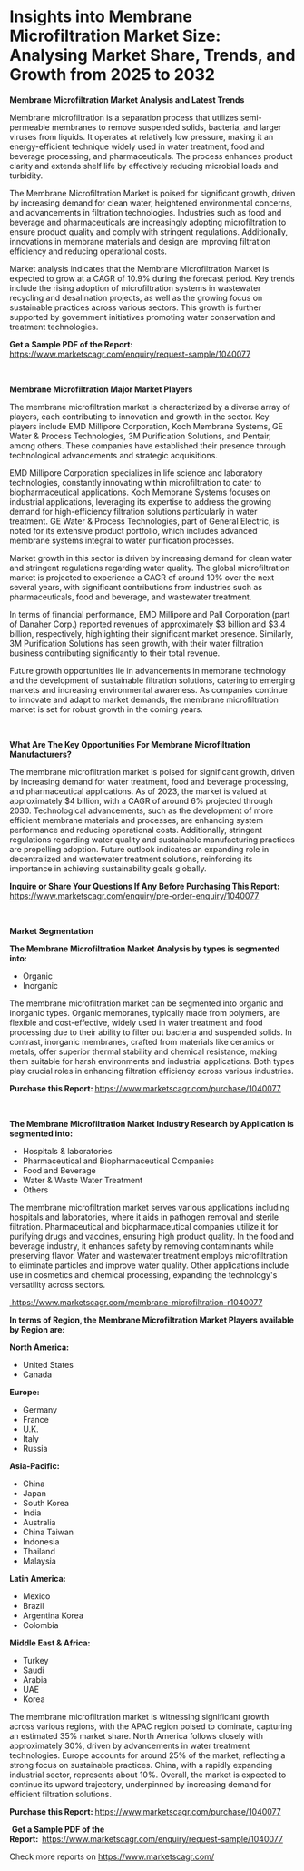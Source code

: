 <p><h1>Insights into Membrane Microfiltration Market Size: Analysing Market Share, Trends, and Growth from 2025 to 2032</h1></p><p><strong>Membrane Microfiltration Market Analysis and Latest Trends</strong></p>
<p><p>Membrane microfiltration is a separation process that utilizes semi-permeable membranes to remove suspended solids, bacteria, and larger viruses from liquids. It operates at relatively low pressure, making it an energy-efficient technique widely used in water treatment, food and beverage processing, and pharmaceuticals. The process enhances product clarity and extends shelf life by effectively reducing microbial loads and turbidity.</p><p>The Membrane Microfiltration Market is poised for significant growth, driven by increasing demand for clean water, heightened environmental concerns, and advancements in filtration technologies. Industries such as food and beverage and pharmaceuticals are increasingly adopting microfiltration to ensure product quality and comply with stringent regulations. Additionally, innovations in membrane materials and design are improving filtration efficiency and reducing operational costs.</p><p>Market analysis indicates that the Membrane Microfiltration Market is expected to grow at a CAGR of 10.9% during the forecast period. Key trends include the rising adoption of microfiltration systems in wastewater recycling and desalination projects, as well as the growing focus on sustainable practices across various sectors. This growth is further supported by government initiatives promoting water conservation and treatment technologies.</p></p>
<p><strong>Get a Sample PDF of the Report:&nbsp;</strong> <a href="https://www.marketscagr.com/enquiry/request-sample/1040077?utm_campaign=3224&utm_medium=2&utm_source=Github&utm_content=ia&utm_term=02042025&utm_id=membrane-microfiltration">https://www.marketscagr.com/enquiry/request-sample/1040077</a></p>
<p>&nbsp;</p>
<p><strong>Membrane Microfiltration Major Market Players</strong></p>
<p><p>The membrane microfiltration market is characterized by a diverse array of players, each contributing to innovation and growth in the sector. Key players include EMD Millipore Corporation, Koch Membrane Systems, GE Water & Process Technologies, 3M Purification Solutions, and Pentair, among others. These companies have established their presence through technological advancements and strategic acquisitions.</p><p>EMD Millipore Corporation specializes in life science and laboratory technologies, constantly innovating within microfiltration to cater to biopharmaceutical applications. Koch Membrane Systems focuses on industrial applications, leveraging its expertise to address the growing demand for high-efficiency filtration solutions particularly in water treatment. GE Water & Process Technologies, part of General Electric, is noted for its extensive product portfolio, which includes advanced membrane systems integral to water purification processes.</p><p>Market growth in this sector is driven by increasing demand for clean water and stringent regulations regarding water quality. The global microfiltration market is projected to experience a CAGR of around 10% over the next several years, with significant contributions from industries such as pharmaceuticals, food and beverage, and wastewater treatment.</p><p>In terms of financial performance, EMD Millipore and Pall Corporation (part of Danaher Corp.) reported revenues of approximately $3 billion and $3.4 billion, respectively, highlighting their significant market presence. Similarly, 3M Purification Solutions has seen growth, with their water filtration business contributing significantly to their total revenue.</p><p>Future growth opportunities lie in advancements in membrane technology and the development of sustainable filtration solutions, catering to emerging markets and increasing environmental awareness. As companies continue to innovate and adapt to market demands, the membrane microfiltration market is set for robust growth in the coming years.</p></p>
<p>&nbsp;</p>
<p><strong>What Are The Key Opportunities For Membrane Microfiltration Manufacturers?</strong></p>
<p><p>The membrane microfiltration market is poised for significant growth, driven by increasing demand for water treatment, food and beverage processing, and pharmaceutical applications. As of 2023, the market is valued at approximately $4 billion, with a CAGR of around 6% projected through 2030. Technological advancements, such as the development of more efficient membrane materials and processes, are enhancing system performance and reducing operational costs. Additionally, stringent regulations regarding water quality and sustainable manufacturing practices are propelling adoption. Future outlook indicates an expanding role in decentralized and wastewater treatment solutions, reinforcing its importance in achieving sustainability goals globally.</p></p>
<p><strong>Inquire or Share Your Questions If Any Before Purchasing This Report:</strong> <a href="https://www.marketscagr.com/enquiry/pre-order-enquiry/1040077?utm_campaign=3224&utm_medium=2&utm_source=Github&utm_content=ia&utm_term=02042025&utm_id=membrane-microfiltration">https://www.marketscagr.com/enquiry/pre-order-enquiry/1040077</a></p>
<p>&nbsp;</p>
<p><strong>Market Segmentation</strong></p>
<p><strong>The Membrane Microfiltration Market Analysis by types is segmented into:</strong></p>
<p><ul><li>Organic</li><li>Inorganic</li></ul></p>
<p><p>The membrane microfiltration market can be segmented into organic and inorganic types. Organic membranes, typically made from polymers, are flexible and cost-effective, widely used in water treatment and food processing due to their ability to filter out bacteria and suspended solids. In contrast, inorganic membranes, crafted from materials like ceramics or metals, offer superior thermal stability and chemical resistance, making them suitable for harsh environments and industrial applications. Both types play crucial roles in enhancing filtration efficiency across various industries.</p></p>
<p><strong>Purchase this Report:&nbsp;</strong><a href="https://www.marketscagr.com/purchase/1040077?utm_campaign=3224&utm_medium=2&utm_source=Github&utm_content=ia&utm_term=02042025&utm_id=membrane-microfiltration">https://www.marketscagr.com/purchase/1040077</a></p>
<p>&nbsp;</p>
<p><strong>The Membrane Microfiltration Market Industry Research by Application is segmented into:</strong></p>
<p><ul><li>Hospitals & laboratories</li><li>Pharmaceutical and Biopharmaceutical Companies</li><li>Food and Beverage</li><li>Water & Waste Water Treatment</li><li>Others</li></ul></p>
<p><p>The membrane microfiltration market serves various applications including hospitals and laboratories, where it aids in pathogen removal and sterile filtration. Pharmaceutical and biopharmaceutical companies utilize it for purifying drugs and vaccines, ensuring high product quality. In the food and beverage industry, it enhances safety by removing contaminants while preserving flavor. Water and wastewater treatment employs microfiltration to eliminate particles and improve water quality. Other applications include use in cosmetics and chemical processing, expanding the technology's versatility across sectors.</p></p>
<p><a href="https://www.marketscagr.com/membrane-microfiltration-r1040077?utm_campaign=3224&utm_medium=2&utm_source=Github&utm_content=ia&utm_term=02042025&utm_id=membrane-microfiltration">&nbsp;https://www.marketscagr.com/membrane-microfiltration-r1040077</a></p>
<p><strong>In terms of Region, the Membrane Microfiltration Market Players available by Region are:</strong></p>
<p>
    <p> <strong> North America: </strong>
        <ul>
            <li>United States</li>
            <li>Canada</li>
        </ul>
        </p> 
    <p> <strong> Europe: </strong>
        <ul>
            <li>Germany</li>
            <li>France</li>
            <li>U.K.</li>
            <li>Italy</li>
            <li>Russia</li>
        </ul>
        </p> 
    <p> <strong> Asia-Pacific: </strong>
        <ul>
            <li>China</li>
            <li>Japan</li>
            <li>South Korea</li>
            <li>India</li>
            <li>Australia</li>
            <li>China Taiwan</li>
            <li>Indonesia</li>
            <li>Thailand</li>
            <li>Malaysia</li>
        </ul>
        </p> 
    <p> <strong> Latin America: </strong>
        <ul>
            <li>Mexico</li>
            <li>Brazil</li>
            <li>Argentina Korea</li>
            <li>Colombia</li>
        </ul>
        </p> 
    <p> <strong> Middle East & Africa: </strong>
        <ul>
            <li>Turkey</li>
            <li>Saudi</li>
            <li>Arabia</li>
            <li>UAE</li>
            <li>Korea</li>
        </ul>
    </p>
    </p>
<p><p>The membrane microfiltration market is witnessing significant growth across various regions, with the APAC region poised to dominate, capturing an estimated 35% market share. North America follows closely with approximately 30%, driven by advancements in water treatment technologies. Europe accounts for around 25% of the market, reflecting a strong focus on sustainable practices. China, with a rapidly expanding industrial sector, represents about 10%. Overall, the market is expected to continue its upward trajectory, underpinned by increasing demand for efficient filtration solutions.</p></p>
<p><strong>Purchase this Report: </strong><a href="https://www.marketscagr.com/purchase/1040077?utm_campaign=3224&utm_medium=2&utm_source=Github&utm_content=ia&utm_term=02042025&utm_id=membrane-microfiltration">https://www.marketscagr.com/purchase/1040077</a></p>
<p>&nbsp;<strong>Get a Sample PDF of the Report:&nbsp;&nbsp;</strong><a href="https://www.marketscagr.com/enquiry/request-sample/1040077?utm_campaign=3224&utm_medium=2&utm_source=Github&utm_content=ia&utm_term=02042025&utm_id=membrane-microfiltration">https://www.marketscagr.com/enquiry/request-sample/1040077</a></p>
<p><strong></strong></p>
<p>Check more reports on <a href="https://www.marketscagr.com/?utm_campaign=3224&utm_medium=2&utm_source=Github&utm_content=ia&utm_term=02042025&utm_id=membrane-microfiltration">https://www.marketscagr.com/</a></p>
